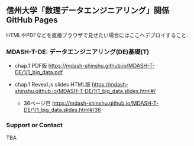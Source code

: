 ## 信州大学「数理データエンジニアリング」関係 GitHub Pages

HTMLやPDFなどを直接ブラウザで見せたい場合にはここへデプロイすること．

### MDASH-T-DE: データエンジニアリング(DE)基礎(T)

* chap.1 PDF版 https://mdash-shinshu.github.io/MDASH-T-DE/1/1_big_data.pdf

* chap.1 Reveal.js slides HTML版 https://mdash-shinshu.github.io/MDASH-T-DE/1/1_big_data.slides.html#/
    * 36ページ目 https://mdash-shinshu.github.io/MDASH-T-DE/1/1_big_data.slides.html#/36

### Support or Contact

TBA
